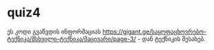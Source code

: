 # quiz4
ეს კოდი გვაწვდის ინფორმაციას https://gigant.ge/საყოფაცხოვრებო-ტექნიკა/მსხვილი-ტექნიკა/მაცივარი/page-3/ - დან ტექნიკის შესახებ.
